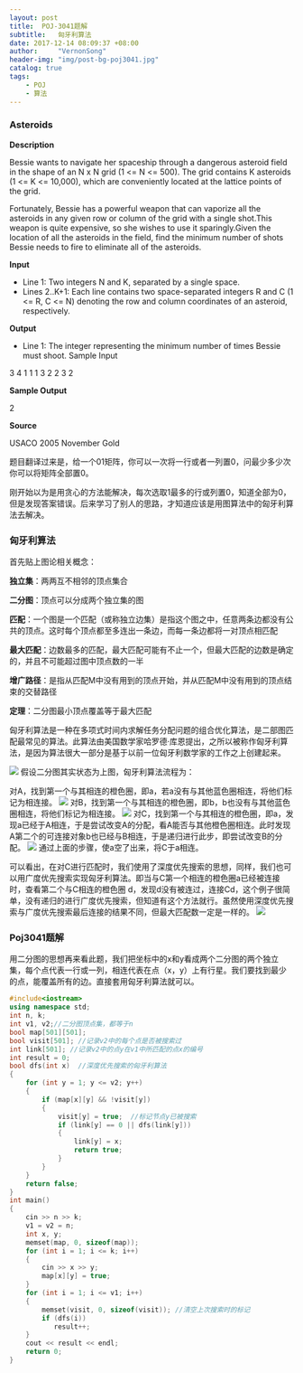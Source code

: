 ```yaml
---
layout: post
title:  POJ-3041题解
subtitle:   匈牙利算法
date: 2017-12-14 08:09:37 +08:00
author:     "VernonSong"
header-img: "img/post-bg-poj3041.jpg"
catalog: true
tags:
    - POJ
    - 算法
---
```


### Asteroids

**Description**

Bessie wants to navigate her spaceship through a dangerous asteroid field in the shape of an N x N grid (1 <= N <= 500). The grid contains K asteroids (1 <= K <= 10,000), which are conveniently located at the lattice points of the grid. 

Fortunately, Bessie has a powerful weapon that can vaporize all the asteroids in any given row or column of the grid with a single shot.This weapon is quite expensive, so she wishes to use it sparingly.Given the location of all the asteroids in the field, find the minimum number of shots Bessie needs to fire to eliminate all of the asteroids.

**Input**

- Line 1: Two integers N and K, separated by a single space. 
- Lines 2..K+1: Each line contains two space-separated integers R and C (1 <= R, C <= N) denoting the row and column coordinates of an asteroid, respectively.

**Output**

- Line 1: The integer representing the minimum number of times Bessie must shoot.
Sample Input

3 4
1 1
1 3
2 2
3 2

**Sample Output**

2

**Source**

USACO 2005 November Gold

题目翻译过来是，给一个01矩阵，你可以一次将一行或者一列置0，问最少多少次你可以将矩阵全部置0。

刚开始以为是用贪心的方法能解决，每次选取1最多的行或列置0，知道全部为0，但是发现答案错误。后来学习了别人的思路，才知道应该是用图算法中的匈牙利算法去解决。

### 匈牙利算法

首先贴上图论相关概念：

**独立集**：两两互不相邻的顶点集合

**二分图**：顶点可以分成两个独立集的图

**匹配**：一个图是一个匹配（或称独立边集）是指这个图之中，任意两条边都没有公共的顶点。这时每个顶点都至多连出一条边，而每一条边都将一对顶点相匹配

**最大匹配**：边数最多的匹配，最大匹配可能有不止一个，但最大匹配的边数是确定的，并且不可能超过图中顶点数的一半

**增广路径**：是指从匹配M中没有用到的顶点开始，并从匹配M中没有用到的顶点结束的交替路径

**定理**：二分图最小顶点覆盖等于最大匹配

匈牙利算法是一种在多项式时间内求解任务分配问题的组合优化算法，是二部图匹配最常见的算法。此算法由美国数学家哈罗德·库恩提出，之所以被称作匈牙利算法，是因为算法很大一部分是基于以前一位匈牙利数学家的工作之上创建起来。

![](https://github.com/VernonSong/Storage/blob/master/image/3041-1.png?raw=true)
假设二分图其实状态为上图，匈牙利算法流程为：

对A，找到第一个与其相连的橙色圈，即a，若a没有与其他蓝色圈相连，将他们标记为相连接。
![](https://github.com/VernonSong/Storage/blob/master/image/3041-2.png?raw=true)
对B，找到第一个与其相连的橙色圈，即b，b也没有与其他蓝色圈相连，将他们标记为相连接。
![](https://github.com/VernonSong/Storage/blob/master/image/3041-3.png?raw=true)
对C，找到第一个与其相连的橙色圈，即a，发现a已经于A相连，于是尝试改变A的分配，看A能否与其他橙色圈相连。此时发现A第二个的可连接对象b也已经与B相连，于是递归进行此步，即尝试改变B的分配。
![](https://github.com/VernonSong/Storage/blob/master/image/3041-4.png?raw=true)
通过上面的步骤，使a空了出来，将C于a相连。

可以看出，在对C进行匹配时，我们使用了深度优先搜索的思想，同样，我们也可以用广度优先搜索实现匈牙利算法。即当与C第一个相连的橙色圈a已经被连接时，查看第二个与C相连的橙色圈 d，发现d没有被连过，连接Cd，这个例子很简单，没有递归的进行广度优先搜索，但知道有这个方法就行。虽然使用深度优先搜索与广度优先搜索最后连接的结果不同，但最大匹配数一定是一样的。
![](https://github.com/VernonSong/Storage/blob/master/image/3041-5.png?raw=true)

### Poj3041题解
用二分图的思想再来看此题，我们把坐标中的x和y看成两个二分图的两个独立集，每个点代表一行或一列，相连代表在点（x，y）上有行星。我们要找到最少的点，能覆盖所有的边。直接套用匈牙利算法就可以。

```cpp
#include<iostream>
using namespace std;
int n, k;
int v1, v2;//二分图顶点集，都等于n  
bool map[501][501];
bool visit[501]; //记录v2中的每个点是否被搜索过  
int link[501]; //记录v2中的点y在v1中所匹配的点x的编号  
int result = 0;
bool dfs(int x)  //深度优先搜索的匈牙利算法
{
	for (int y = 1; y <= v2; y++)
	{
		if (map[x][y] && !visit[y])
		{
			visit[y] = true;  //标记节点y已被搜索  
			if (link[y] == 0 || dfs(link[y]))
			{
				link[y] = x;
				return true;
			}
		}
	}
	return false;
}
int main()
{
	cin >> n >> k;
	v1 = v2 = n;
	int x, y;
	memset(map, 0, sizeof(map));
	for (int i = 1; i <= k; i++)
	{
		cin >> x >> y;
		map[x][y] = true;
	}
	for (int i = 1; i <= v1; i++)
	{
		memset(visit, 0, sizeof(visit)); //清空上次搜索时的标记  
		if (dfs(i))
		   result++;
	}
	cout << result << endl;
	return 0;
}
```
